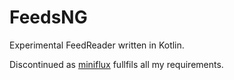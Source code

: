 # FeedsNG
Experimental FeedReader written in Kotlin.

Discontinued as [miniflux](https://github.com/miniflux/v2) fullfils all my requirements.
